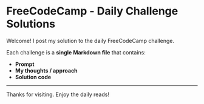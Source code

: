 # FreeCodeCamp - Daily Challenge Solutions

Welcome! I post my solution to the daily FreeCodeCamp challenge.

Each challenge is a **single Markdown file** that contains:
- **Prompt**
- **My thoughts / approach**
- **Solution code** 

---

Thanks for visiting. Enjoy the daily reads!

